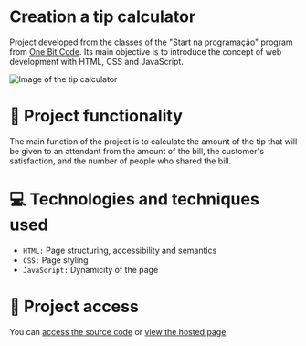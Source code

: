 # Creation a tip calculator
Project developed from the classes of the "Start na programação" program from [One Bit Code](https://onebitcode.com/). Its main objective is to introduce the concept of web development with HTML, CSS and JavaScript.

![Image of the tip calculator](https://user-images.githubusercontent.com/96635074/192380030-ab3f4f9e-8394-413a-9f88-c4aec313ef2d.png)

# 🔨 Project functionality
The main function of the project is to calculate the amount of the tip that will be given to an attendant from the amount of the bill, the customer's satisfaction, and the number of people who shared the bill.

# 💻 Technologies and techniques used 
* `HTML:` Page structuring, accessibility and semantics
* `CSS:` Page styling 
* `JavaScript:` Dynamicity of the page

# 📁 Project access
You can [access the source code](https://github.com/ArturColen/TipCalculator) or [view the hosted page](https://arturcolen.github.io/TipCalculator/).
